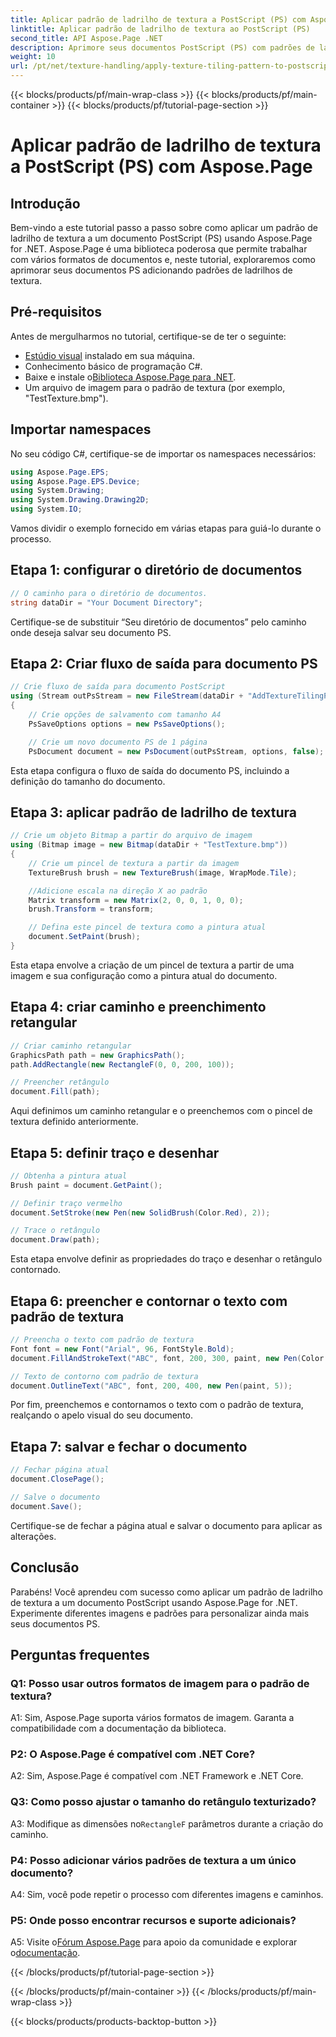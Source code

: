 ```yaml
---
title: Aplicar padrão de ladrilho de textura a PostScript (PS) com Aspose.Page
linktitle: Aplicar padrão de ladrilho de textura ao PostScript (PS)
second_title: API Aspose.Page .NET
description: Aprimore seus documentos PostScript (PS) com padrões de ladrilhos de textura usando Aspose.Page for .NET. Siga nosso guia passo a passo para um toque criativo.
weight: 10
url: /pt/net/texture-handling/apply-texture-tiling-pattern-to-postscript-ps/
---
```


{{< blocks/products/pf/main-wrap-class >}}
{{< blocks/products/pf/main-container >}}
{{< blocks/products/pf/tutorial-page-section >}}

# Aplicar padrão de ladrilho de textura a PostScript (PS) com Aspose.Page

## Introdução

Bem-vindo a este tutorial passo a passo sobre como aplicar um padrão de ladrilho de textura a um documento PostScript (PS) usando Aspose.Page for .NET. Aspose.Page é uma biblioteca poderosa que permite trabalhar com vários formatos de documentos e, neste tutorial, exploraremos como aprimorar seus documentos PS adicionando padrões de ladrilhos de textura.

## Pré-requisitos

Antes de mergulharmos no tutorial, certifique-se de ter o seguinte:

- [Estúdio visual](https://visualstudio.microsoft.com/) instalado em sua máquina.
- Conhecimento básico de programação C#.
-  Baixe e instale o[Biblioteca Aspose.Page para .NET](https://releases.aspose.com/page/net/).
- Um arquivo de imagem para o padrão de textura (por exemplo, "TestTexture.bmp").

## Importar namespaces

No seu código C#, certifique-se de importar os namespaces necessários:

```csharp
using Aspose.Page.EPS;
using Aspose.Page.EPS.Device;
using System.Drawing;
using System.Drawing.Drawing2D;
using System.IO;
```

Vamos dividir o exemplo fornecido em várias etapas para guiá-lo durante o processo.

## Etapa 1: configurar o diretório de documentos

```csharp
// O caminho para o diretório de documentos.
string dataDir = "Your Document Directory";
```

Certifique-se de substituir “Seu diretório de documentos” pelo caminho onde deseja salvar seu documento PS.

## Etapa 2: Criar fluxo de saída para documento PS

```csharp
// Crie fluxo de saída para documento PostScript
using (Stream outPsStream = new FileStream(dataDir + "AddTextureTilingPattern_outPS.ps", FileMode.Create))
{
    // Crie opções de salvamento com tamanho A4
    PsSaveOptions options = new PsSaveOptions();

    // Crie um novo documento PS de 1 página
    PsDocument document = new PsDocument(outPsStream, options, false);
```

Esta etapa configura o fluxo de saída do documento PS, incluindo a definição do tamanho do documento.

## Etapa 3: aplicar padrão de ladrilho de textura

```csharp
// Crie um objeto Bitmap a partir do arquivo de imagem
using (Bitmap image = new Bitmap(dataDir + "TestTexture.bmp"))
{
    // Crie um pincel de textura a partir da imagem
    TextureBrush brush = new TextureBrush(image, WrapMode.Tile);

    //Adicione escala na direção X ao padrão
    Matrix transform = new Matrix(2, 0, 0, 1, 0, 0);
    brush.Transform = transform;

    // Defina este pincel de textura como a pintura atual
    document.SetPaint(brush);
}
```

Esta etapa envolve a criação de um pincel de textura a partir de uma imagem e sua configuração como a pintura atual do documento.

## Etapa 4: criar caminho e preenchimento retangular

```csharp
// Criar caminho retangular
GraphicsPath path = new GraphicsPath();
path.AddRectangle(new RectangleF(0, 0, 200, 100));

// Preencher retângulo
document.Fill(path);
```

Aqui definimos um caminho retangular e o preenchemos com o pincel de textura definido anteriormente.

## Etapa 5: definir traço e desenhar

```csharp
// Obtenha a pintura atual
Brush paint = document.GetPaint();

// Definir traço vermelho
document.SetStroke(new Pen(new SolidBrush(Color.Red), 2));

// Trace o retângulo
document.Draw(path);
```

Esta etapa envolve definir as propriedades do traço e desenhar o retângulo contornado.

## Etapa 6: preencher e contornar o texto com padrão de textura

```csharp
// Preencha o texto com padrão de textura
Font font = new Font("Arial", 96, FontStyle.Bold);
document.FillAndStrokeText("ABC", font, 200, 300, paint, new Pen(Color.Black, 2));

// Texto de contorno com padrão de textura
document.OutlineText("ABC", font, 200, 400, new Pen(paint, 5));
```

Por fim, preenchemos e contornamos o texto com o padrão de textura, realçando o apelo visual do seu documento.

## Etapa 7: salvar e fechar o documento

```csharp
// Fechar página atual
document.ClosePage();

// Salve o documento
document.Save();
```

Certifique-se de fechar a página atual e salvar o documento para aplicar as alterações.

## Conclusão

Parabéns! Você aprendeu com sucesso como aplicar um padrão de ladrilho de textura a um documento PostScript usando Aspose.Page for .NET. Experimente diferentes imagens e padrões para personalizar ainda mais seus documentos PS.

## Perguntas frequentes

### Q1: Posso usar outros formatos de imagem para o padrão de textura?

A1: Sim, Aspose.Page suporta vários formatos de imagem. Garanta a compatibilidade com a documentação da biblioteca.

### P2: O Aspose.Page é compatível com .NET Core?

A2: Sim, Aspose.Page é compatível com .NET Framework e .NET Core.

### Q3: Como posso ajustar o tamanho do retângulo texturizado?

 A3: Modifique as dimensões no`RectangleF` parâmetros durante a criação do caminho.

### P4: Posso adicionar vários padrões de textura a um único documento?

A4: Sim, você pode repetir o processo com diferentes imagens e caminhos.

### P5: Onde posso encontrar recursos e suporte adicionais?

 A5: Visite o[Fórum Aspose.Page](https://forum.aspose.com/c/page/39) para apoio da comunidade e explorar o[documentação](https://reference.aspose.com/page/net/).

{{< /blocks/products/pf/tutorial-page-section >}}

{{< /blocks/products/pf/main-container >}}
{{< /blocks/products/pf/main-wrap-class >}}

{{< blocks/products/products-backtop-button >}}
